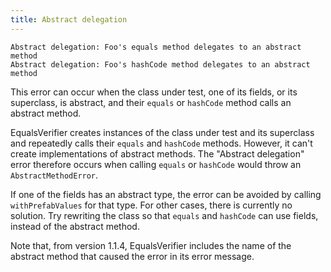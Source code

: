```yaml
---
title: Abstract delegation
---
```

    Abstract delegation: Foo's equals method delegates to an abstract method
    Abstract delegation: Foo's hashCode method delegates to an abstract method

This error can occur when the class under test, one of its fields, or its superclass, is abstract, and their `equals` or `hashCode` method calls an abstract method.

EqualsVerifier creates instances of the class under test and its superclass and repeatedly calls their `equals` and `hashCode` methods. However, it can't create implementations of abstract methods. The "Abstract delegation" error therefore occurs when calling `equals` or `hashCode` would throw an `AbstractMethodError`.

If one of the fields has an abstract type, the error can be avoided by calling `withPrefabValues` for that type. For other cases, there is currently no solution. Try rewriting the class so that `equals` and `hashCode` can use fields, instead of the abstract method.

Note that, from version 1.1.4, EqualsVerifier includes the name of the abstract method that caused the error in its error message.

